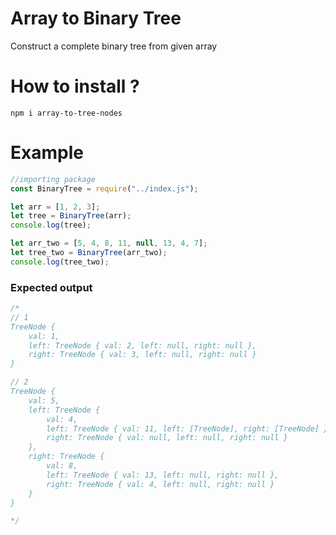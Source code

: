 # Array to Binary Tree

Construct a complete binary tree from given array

# How to install ?

```npm
npm i array-to-tree-nodes
```

# Example

```jsx
//importing package
const BinaryTree = require("../index.js");

let arr = [1, 2, 3];
let tree = BinaryTree(arr);
console.log(tree);

let arr_two = [5, 4, 8, 11, null, 13, 4, 7];
let tree_two = BinaryTree(arr_two);
console.log(tree_two);
```

### Expected output

```jsx
/*
// 1
TreeNode {
    val: 1,
    left: TreeNode { val: 2, left: null, right: null },
    right: TreeNode { val: 3, left: null, right: null }
}

// 2
TreeNode {
    val: 5,
    left: TreeNode {
        val: 4,
        left: TreeNode { val: 11, left: [TreeNode], right: [TreeNode] },
        right: TreeNode { val: null, left: null, right: null }
    },
    right: TreeNode {
        val: 8,
        left: TreeNode { val: 13, left: null, right: null },
        right: TreeNode { val: 4, left: null, right: null }
    }
}

*/
```
